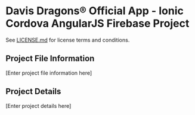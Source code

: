 Davis Dragons® Official App - Ionic Cordova AngularJS Firebase Project
======================================================

See [LICENSE.md](<LICENSE.md>) for license terms and conditions.

Project File Information
------------------------

[Enter project file information here]

Project Details
-------------------

[Enter project details here]
